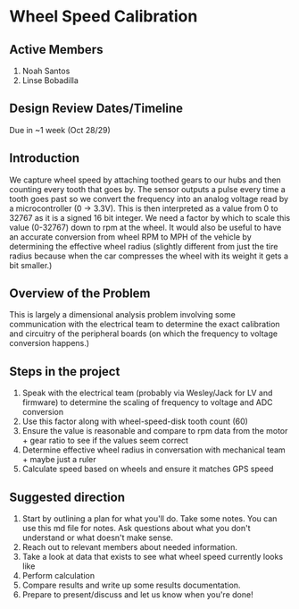 # Wheel Speed Calibration

## Active Members

1. Noah Santos
1. Linse Bobadilla

## Design Review Dates/Timeline

Due in ~1 week (Oct 28/29)

## Introduction

We capture wheel speed by attaching toothed gears to our hubs and then counting every tooth that goes by. The sensor outputs a pulse every time a tooth goes past so we convert the frequency into an analog voltage read by a microcontroller (0 -> 3.3V). This is then interpreted as a value from 0 to 32767 as it is a signed 16 bit integer. We need a factor by which to scale this value (0-32767) down to rpm at the wheel. It would also be useful to have an accurate conversion from wheel RPM to MPH of the vehicle by determining the effective wheel radius (slightly different from just the tire radius because when the car compresses the wheel with its weight it gets a bit smaller.)

## Overview of the Problem

This is largely a dimensional analysis problem involving some communication with the electrical team to determine the exact calibration and circuitry of the peripheral boards (on which the frequency to voltage conversion happens.) 

## Steps in the project

1. Speak with the electrical team (probably via Wesley/Jack for LV and firmware) to determine the scaling of frequency to voltage and ADC conversion
1. Use this factor along with wheel-speed-disk tooth count (60)
1. Ensure the value is reasonable and compare to rpm data from the motor + gear ratio to see if the values seem correct
1. Determine effective wheel radius in conversation with mechanical team + maybe just a ruler
1. Calculate speed based on wheels and ensure it matches GPS speed

## Suggested direction

1. Start by outlining a plan for what you'll do. Take some notes. You can use this md file for notes. Ask questions about what you don't understand or what doesn't make sense.
1. Reach out to relevant members about needed information.
1. Take a look at data that exists to see what wheel speed currently looks like
1. Perform calculation
1. Compare results and write up some results documentation.
1. Prepare to present/discuss and let us know when you're done!